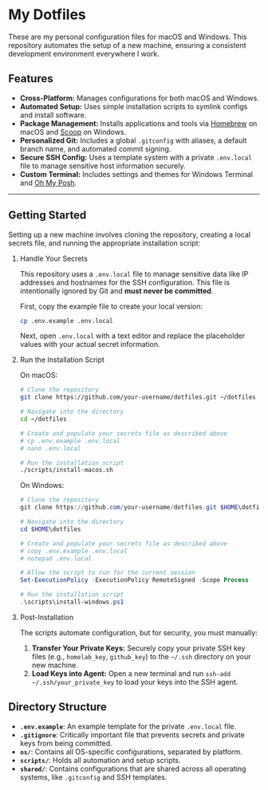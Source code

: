 # My Dotfiles

These are my personal configuration files for macOS and Windows. This repository automates the setup of a new machine, ensuring a consistent development environment everywhere I work.

## Features

- **Cross-Platform:** Manages configurations for both macOS and Windows.
- **Automated Setup:** Uses simple installation scripts to symlink configs and install software.
- **Package Management:** Installs applications and tools via [Homebrew](https://brew.sh/) on macOS and [Scoop](https://scoop.sh/) on Windows.
- **Personalized Git:** Includes a global `.gitconfig` with aliases, a default branch name, and automated commit signing.
- **Secure SSH Config:** Uses a template system with a private `.env.local` file to manage sensitive host information securely.
- **Custom Terminal:** Includes settings and themes for Windows Terminal and [Oh My Posh](https://ohmyposh.dev/).

---

## Getting Started

Setting up a new machine involves cloning the repository, creating a local secrets file, and running the appropriate installation script:

1. Handle Your Secrets

   This repository uses a `.env.local` file to manage sensitive data like IP addresses and hostnames for the SSH configuration. This file is intentionally ignored by Git and **must never be committed**.

   First, copy the example file to create your local version:

   ```bash
   cp .env.example .env.local
   ```

   Next, open `.env.local` with a text editor and replace the placeholder values with your actual secret information.

1. Run the Installation Script

   On macOS:

   ```bash
   # Clone the repository
   git clone https://github.com/your-username/dotfiles.git ~/dotfiles

   # Navigate into the directory
   cd ~/dotfiles

   # Create and populate your secrets file as described above
   # cp .env.example .env.local
   # nano .env.local

   # Run the installation script
   ./scripts/install-macos.sh
   ```

   On Windows:

   ```powershell
   # Clone the repository
   git clone https://github.com/your-username/dotfiles.git $HOME\dotfiles

   # Navigate into the directory
   cd $HOME\dotfiles

   # Create and populate your secrets file as described above
   # copy .env.example .env.local
   # notepad .env.local

   # Allow the script to run for the current session
   Set-ExecutionPolicy -ExecutionPolicy RemoteSigned -Scope Process

   # Run the installation script
   .\scripts\install-windows.ps1
   ```

1. Post-Installation

   The scripts automate configuration, but for security, you must manually:

   1. **Transfer Your Private Keys:** Securely copy your private SSH key files (e.g., `homelab_key`, `github_key`) to the `~/.ssh` directory on your new machine.
   2. **Load Keys into Agent:** Open a new terminal and run `ssh-add ~/.ssh/your_private_key` to load your keys into the SSH agent.

## Directory Structure

- **`.env.example`**: An example template for the private `.env.local` file.
- **`.gitignore`**: Critically important file that prevents secrets and private keys from being committed.
- **`os/`**: Contains all OS-specific configurations, separated by platform.
- **`scripts/`**: Holds all automation and setup scripts.
- **`shared/`**: Contains configurations that are shared across all operating systems, like `.gitconfig` and SSH templates.
